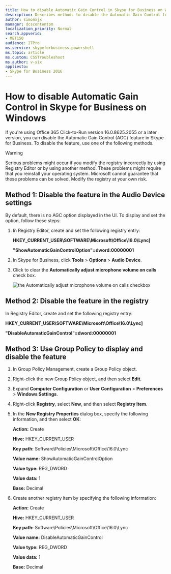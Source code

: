 ```yaml
---
title: How to disable Automatic Gain Control in Skype for Business on Windows
description: Describes methods to disable the Automatic Gain Control feature in Skype for Business in Office 365 Click-to-Run version 16.0.8625.2055 or a later version.
author: simonxjx
manager: dcscontentpm
localization_priority: Normal
search.appverid: 
- MET150
audience: ITPro
ms.service: skypeforbusiness-powershell
ms.topic: article
ms.custom: CSSTroubleshoot
ms.author: v-six
appliesto:
- Skype for Business 2016
---
```


# How to disable Automatic Gain Control in Skype for Business on Windows

If you're using Office 365 Click-to-Run version 16.0.8625.2055 or a later version, you can disable the Automatic Gain Control (AGC) feature in Skype for Business. To disable the feature, use one of the following methods. 

> [!WARNING]
> Serious problems might occur if you modify the registry incorrectly by using Registry Editor or by using another method. These problems might require that you reinstall your operating system. Microsoft cannot guarantee that these problems can be solved. Modify the registry at your own risk.

## Method 1: Disable the feature in the Audio Device settings

By default, there is no AGC option displayed in the UI. To display and set the option, follow these steps: 
 
1. In Registry Editor, create and set the following registry entry:

    **HKEY_CURRENT_USER\SOFTWARE\Microsoft\Office\16.0\Lync]**

    **"ShowAutomaticGainControlOption"=dword:00000001**    
2. In Skype for Business, click **Tools** > **Options** > **Audio Device**.    
3. Click to clear the **Automatically adjust microphone volume on calls** check box.

    ![the Automatically adjust microphone volume on calls checkbox](https://msegceporticoprodassets.blob.core.windows.net/asset-blobs/4055907_en_1)    
 
## Method 2: Disable the feature in the registry

In Registry Editor, create and set the following registry entry: 

**HKEY_CURRENT_USER\SOFTWARE\Microsoft\Office\16.0\Lync]**

**"DisableAutomaticGainControl"=dword:00000001**

## Method 3: Use Group Policy to display and disable the feature

1. In Group Policy Management, create a Group Policy object.  
2. Right-click the new Group Policy object, and then select **Edit**.    
3. Expand **Computer Configuration** or **User Configuration** > **Preferences** > **Windows Settings**.    
4. Right-click **Registry**, select **New**, and then select **Registry Item**.    
5. In the **New Registry Properties** dialog box, specify the following information, and then select **OK**:

    **Action:** Create

    **Hive:** HKEY_CURRENT_USER

    **Key path:** Software\Policies\Microsoft\Office\16.0\Lync

    **Value name:** ShowAutomaticGainControlOption

    **Value type:** REG_DWORD

    **Value data:** 1

    **Base:** Decimal    

6. Create another registry item by specifying the following information:

    **Action:** Create

    **Hive:** HKEY_CURRENT_USER

    **Key path:** Software\Policies\Microsoft\Office\16.0\Lync

    **Value name:** DisableAutomaticGainControl

    **Value type:** REG_DWORD

    **Value data:** 1

    **Base:** Decimal    
